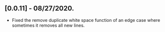 ## [0.0.11] - 08/27/2020.

* Fixed the remove duplicate white space function of an edge case 
where sometimes it removes all new lines.
